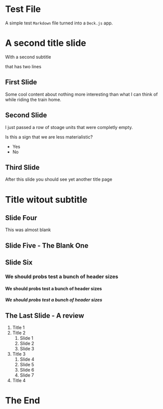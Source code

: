 # Test File

A simple test `Markdown` file turned into a `Deck.js` app.

# A second title slide

With a second subtitle

that has two lines

## First Slide

Some cool content about nothing more interesting than what I can think of while riding the train home.

## Second Slide

I just passed a row of stoage units that were completly empty.

Is this a sign that we are less materialistic?

* Yes
* No

## Third Slide

After this slide you should see yet another title page

# Title witout subtitle

## Slide Four

This was almost blank

## Slide Five - The Blank One

## Slide Six

### We should probs test a bunch of header sizes

#### We should probs test a bunch of header sizes

##### We should probs test a bunch of header sizes

## The Last Slide - A review

1. Title 1
1. Title 2
	1. Slide 1
	1. Slide 2
	1. Slide 3
1. Title 3
	1. Slide 4
	1. Slide 5
	1. Slide 6
	1. Slide 7
1. Title 4

# The End
